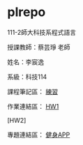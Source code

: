 # plrepo

111-2師大科技系程式語言

授課教師：蔡芸琤 老師

姓名：李宸逸

系級：科技114

課程筆記區：
[練習](https://github.com/aegsgrsg13555/plrepo/blob/main/task3.ipynb)

作業連結區：
[HW1](https://github.com/aegsgrsg13555/plrepo/blob/main/task1.ipynb)

[HW2]



專題連結區：
[健身APP](https://docs.google.com/presentation/d/114dnHpPdz7DAhRkNZ8LUskUZGcrh9dKK-yjxK3hZEvM/edit#slide=id.p)
